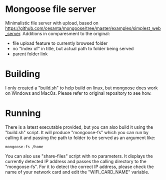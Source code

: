 # Mongoose file server
Minimalistic file server with upload, based on https://github.com/cesanta/mongoose/tree/master/examples/simplest_web_server.
Additions in comparesment to the original:
- file upload feature to currently browsed folder
- no "Index of" in title, but actual path to folder being served
- parent folder link

# Building
I only created a "build.sh" to help build on linux, but mongoose does work on Windows and MacOs. Please refer to original repository to see how.

# Running
There is a latest executable provided, but you can also build it using the "build.sh" script. It will produce "mongoose-fs" which you can run by calling it and passing the path to folder to be served as an argument like:

    mongoose-fs /home

You can also use "share-files" script with no parameters. It displays the currently detected IP address and passes the calling directory to the "mongoose-fs". For it to detect the correct IP address, please check the name of your network card and edit the "WIFI_CARD_NAME" variable. 


